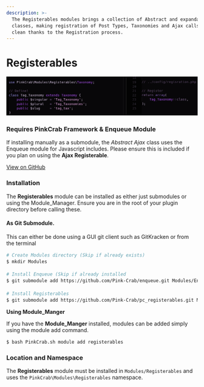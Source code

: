 ```yaml
---
description: >-
  The Registerables modules brings a collection of Abstract and expandable
  classes, making registration of Post Types, Taxonomies and Ajax calls easy and
  clean thanks to the Registration process.
---
```


# Registerables

![](../../.gitbook/assets/taxonomy_simple%20%281%29.png)

### **Requires PinkCrab Framework & Enqueue Module**

If installing manually as a submodule, the _Abstract Ajax_ class uses the Enqueue module for Javascript includes. Please ensure this is included if you plan on using the **Ajax Registerable**.

[View on GitHub](https://github.com/Pink-Crab/pc_registerables)

### Installation

The **Registerables** module can be installed as either just submodules or using the Module\_Manager. Ensure you are in the root of your plugin directory before calling these.

#### As Git Submodule.

This can either be done using a GUI git client such as GitKracken or from the terminal

```bash
# Create Modules directory (Skip if already exists)
$ mkdir Modules

# Install Enqueue (Skip if already installed
$ git submodule add https://github.com/Pink-Crab/enqueue.git Modules/Enqueue

# Install Registerables
$ git submodule add https://github.com/Pink-Crab/pc_registerables.git Modules/Registerables
```

**Using Module\_Manger**

If you have the **Module\_Manger** installed, modules can be added simply using the module add command.

```bash
$ bash PinkCrab.sh module add registerables
```

### Location and Namespace

The **Registerables** module must be installed in `Modules/Registerables` and uses the `PinkCrab\Modules\Registerables` namespace.

